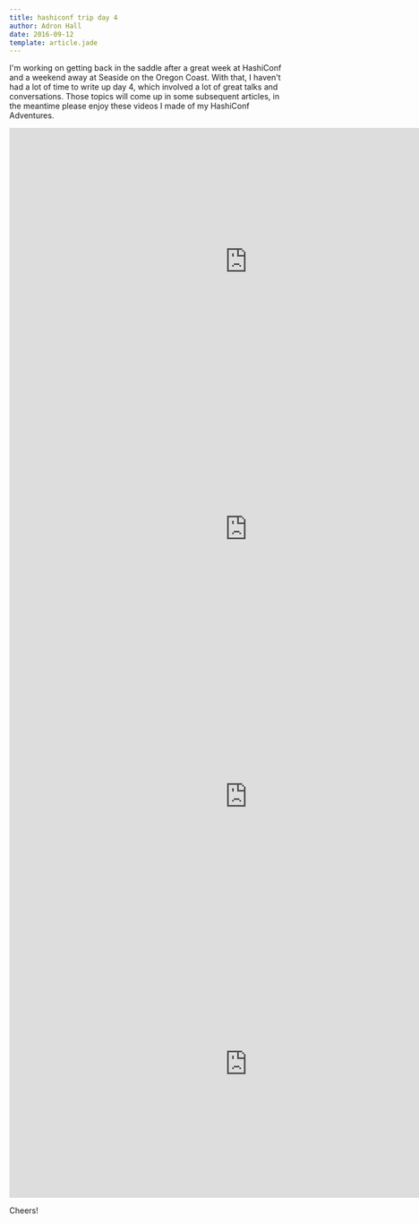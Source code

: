 ```yaml
---
title: hashiconf trip day 4
author: Adron Hall
date: 2016-09-12
template: article.jade
---
```

I'm working on getting back in the saddle after a great week at HashiConf and a weekend away at Seaside on the Oregon Coast. With that, I haven't had a lot of time to write up day 4, which involved a lot of great talks and conversations. Those topics will come up in some subsequent articles, in the meantime please enjoy these videos I made of my HashiConf Adventures.

<span class="more"></span>

<iframe src="https://player.vimeo.com/video/182234514?byline=0&portrait=0" width="850" height="478" frameborder="0" webkitallowfullscreen mozallowfullscreen allowfullscreen></iframe>

<iframe src="https://player.vimeo.com/video/182234580?byline=0&portrait=0" width="850" height="478" frameborder="0" webkitallowfullscreen mozallowfullscreen allowfullscreen></iframe>

<iframe src="https://player.vimeo.com/video/182234602?byline=0&portrait=0" width="850" height="478" frameborder="0" webkitallowfullscreen mozallowfullscreen allowfullscreen></iframe>

<iframe src="https://player.vimeo.com/video/182234619?byline=0&portrait=0" width="850" height="478" frameborder="0" webkitallowfullscreen mozallowfullscreen allowfullscreen></iframe>

Cheers!
